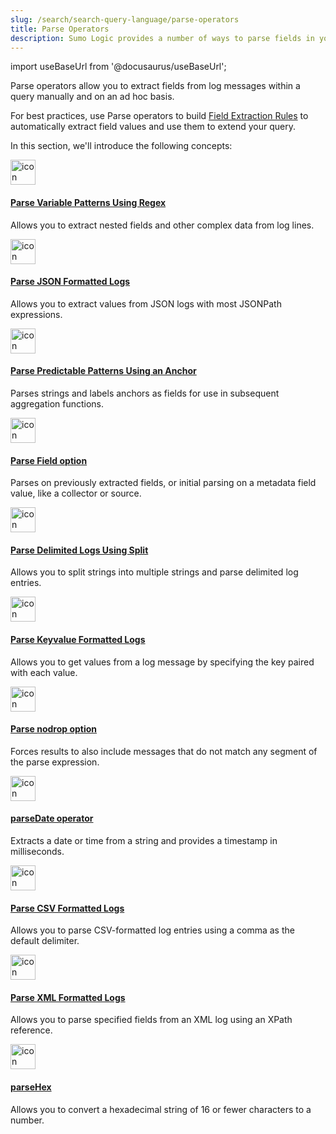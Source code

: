 ```yaml
---
slug: /search/search-query-language/parse-operators
title: Parse Operators
description: Sumo Logic provides a number of ways to parse fields in your log messages.
---
```


import useBaseUrl from '@docusaurus/useBaseUrl';

Parse operators allow you to extract fields from log messages within a query manually and on an ad hoc basis.

For best practices, use Parse operators to build [Field Extraction Rules](/docs/manage/field-extractions) to automatically extract field values and use them to extend your query.

In this section, we'll introduce the following concepts:

<div className="box-wrapper" >
<div className="box smallbox card">
  <div className="container">
  <a href="/docs/search/search-query-language/parse-operators/parse-variable-patterns-using-regex"><img src={useBaseUrl('img/icons/logs.png')} alt="icon" width="40"/><h4>Parse Variable Patterns Using Regex</h4></a>
  <p>Allows you to extract nested fields and other complex data from log lines.</p>
  </div>
</div>
<div className="box smallbox card">
  <div className="container">
  <a href="/docs/search/search-query-language/parse-operators/parse-json-formatted-logs"><img src={useBaseUrl('img/icons/logs.png')} alt="icon" width="40"/><h4>Parse JSON Formatted Logs</h4></a>
  <p>Allows you to extract values from JSON logs with most JSONPath expressions.</p>
  </div>
</div>
<div className="box smallbox card">
  <div className="container">
  <a href="/docs/search/search-query-language/parse-operators/parse-predictable-patterns-using-an-anchor"><img src={useBaseUrl('img/icons/logs.png')} alt="icon" width="40"/><h4>Parse Predictable Patterns Using an Anchor</h4></a>
  <p>Parses strings and labels anchors as fields for use in subsequent aggregation functions.</p>
  </div>
</div>
<div className="box smallbox card">
  <div className="container">
  <a href="/docs/search/search-query-language/parse-operators/parse-field-option"><img src={useBaseUrl('img/icons/logs.png')} alt="icon" width="40"/><h4>Parse Field option</h4></a>
  <p>Parses on previously extracted fields, or initial parsing on a metadata field value, like a collector or source.</p>
  </div>
</div>
<div className="box smallbox card">
  <div className="container">
  <a href="/docs/search/search-query-language/parse-operators/parse-delimited-logs-using-split"> <img src={useBaseUrl('img/icons/logs.png')} alt="icon" width="40"/> <h4>Parse Delimited Logs Using Split</h4></a>
  <p>Allows you to split strings into multiple strings and parse delimited log entries.</p>
  </div>
</div>
<div className="box smallbox card">
  <div className="container">
  <a href="/docs/search/search-query-language/parse-operators/parse-keyvalue-formatted-logs"><img src={useBaseUrl('img/icons/logs.png')} alt="icon" width="40"/><h4>Parse Keyvalue Formatted Logs</h4></a>
  <p>Allows you to get values from a log message by specifying the key paired with each value.</p>
  </div>
</div>
<div className="box smallbox card">
  <div className="container">
  <a href="/docs/search/search-query-language/parse-operators/parse-nodrop-option"><img src={useBaseUrl('img/icons/logs.png')} alt="icon" width="40"/><h4>Parse nodrop option</h4></a>
  <p>Forces results to also include messages that do not match any segment of the parse expression.</p>
  </div>
</div>
<div className="box smallbox card">
  <div className="container">
  <a href="/docs/search/search-query-language/parse-operators/parsedate"><img src={useBaseUrl('img/icons/logs.png')} alt="icon" width="40"/><h4>parseDate operator</h4></a>
  <p>Extracts a date or time from a string and provides a timestamp in milliseconds. </p>
  </div>
</div>
<div className="box smallbox card">
  <div className="container">
  <a href="/docs/search/search-query-language/parse-operators/parse-csv-formatted-logs"><img src={useBaseUrl('img/icons/logs.png')} alt="icon" width="40"/><h4>Parse CSV Formatted Logs</h4></a>
  <p>Allows you to parse CSV-formatted log entries using a comma as the default delimiter.</p>
  </div>
</div>
<div className="box smallbox card">
  <div className="container">
  <a href="/docs/search/search-query-language/parse-operators/parse-xml-formatted-logs"><img src={useBaseUrl('img/icons/logs.png')} alt="icon" width="40"/><h4>Parse XML Formatted Logs</h4></a>
  <p>Allows you to parse specified fields from an XML log using an XPath reference.</p>
  </div>
</div>
<div className="box smallbox card">
  <div className="container">
  <a href="/docs/search/search-query-language/parse-operators/parsehex"><img src={useBaseUrl('img/icons/logs.png')} alt="icon" width="40"/><h4>parseHex</h4></a>
  <p>Allows you to convert a hexadecimal string of 16 or fewer characters to a number.</p>
  </div>
</div>
</div>
